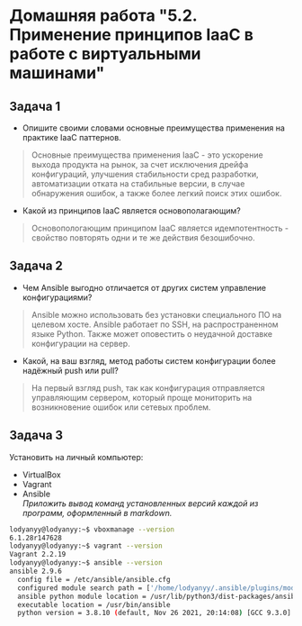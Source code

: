 
# Домашняя работа "5.2. Применение принципов IaaC в работе с виртуальными машинами"


## Задача 1

- Опишите своими словами основные преимущества применения на практике IaaC паттернов.  
> Основные преимущества применения IaaC - это ускорение выхода продукта на рынок, за счет исключения дрейфа конфигураций, улучшения стабильности сред разработки, автоматизации отката на стабильные версии, в случае обнаружения ошибок, а также более легкий поиск этих ошибок.
- Какой из принципов IaaC является основополагающим?  
> Основопологающим принципом IaaC является идемпотентность - свойство повторять одни и те же действия безошибочно.

## Задача 2

- Чем Ansible выгодно отличается от других систем управление конфигурациями?
> Ansible можно использовать без установки специального ПО на целевом хосте. Ansible работает по SSH, на распространенном языке Python. Также может оповестить о неудачной доставке конфигурации на сервер.
- Какой, на ваш взгляд, метод работы систем конфигурации более надёжный push или pull?
> На первый взгляд push, так как конфигурация отправляется управляющим сервером, который проще мониторить на возникновение ошибок или сетевых проблем.  

## Задача 3

Установить на личный компьютер:

- VirtualBox
- Vagrant
- Ansible  
*Приложить вывод команд установленных версий каждой из программ, оформленный в markdown.*

```bash
lodyanyy@lodyanyy:~$ vboxmanage --version
6.1.28r147628
lodyanyy@lodyanyy:~$ vagrant --version
Vagrant 2.2.19
lodyanyy@lodyanyy:~$ ansible --version
ansible 2.9.6
  config file = /etc/ansible/ansible.cfg
  configured module search path = ['/home/lodyanyy/.ansible/plugins/modules', '/usr/share/ansible/plugins/modules']
  ansible python module location = /usr/lib/python3/dist-packages/ansible
  executable location = /usr/bin/ansible
  python version = 3.8.10 (default, Nov 26 2021, 20:14:08) [GCC 9.3.0]
```
